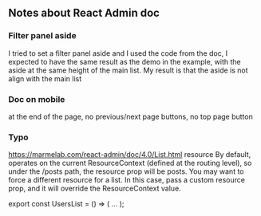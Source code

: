 ## Notes about React Admin doc

### Filter panel aside

I tried to set a filter panel aside and I used the code from the doc, I expected to have the same result as the demo in the example, with the aside at the same height of the main list.
My result is that the aside is not align with the main list

### Doc on mobile

at the end of the page, no previous/next page buttons, no top page button

### Typo

https://marmelab.com/react-admin/doc/4.0/List.html
resource
By default, <List> operates on the current ResourceContext (defined at the routing level), so under the /posts path, the resource prop will be posts. You may want to force a different resource for a list. In this case, pass a custom resource prop, and it will override the ResourceContext value.

export const UsersList = () => (
<List sresource="users">
...
</List>
);
